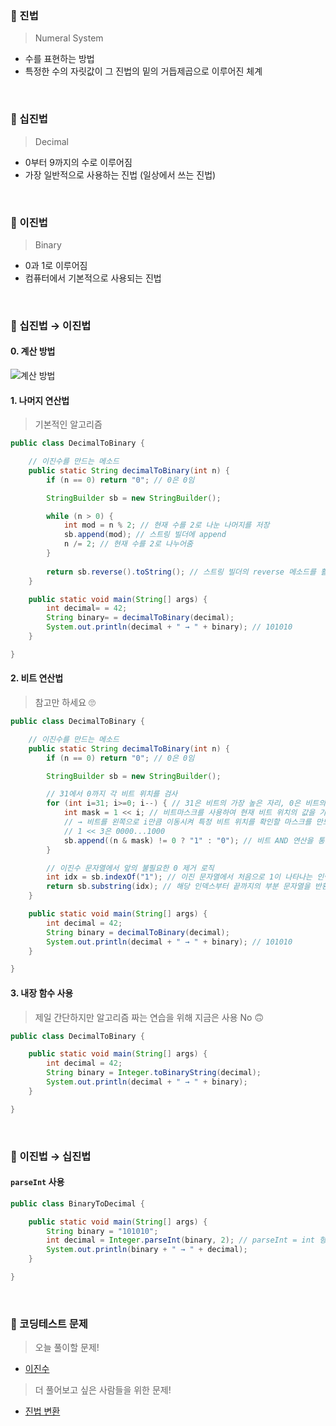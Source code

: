 ### 📌 진법
> Numeral System
* 수를 표현하는 방법
* 특정한 수의 자릿값이 그 진법의 밑의 거듭제곱으로 이루어진 체계
<br>

### 📌 십진법
> Decimal
* 0부터 9까지의 수로 이루어짐
* 가장 일반적으로 사용하는 진법 (일상에서 쓰는 진법)
<br>

### 📌 이진법
> Binary
* 0과 1로 이루어짐
* 컴퓨터에서 기본적으로 사용되는 진법
<br>

### 📌 십진법 → 이진법
#### 0. 계산 방법
![계산 방법](https://search.pstatic.net/common/?src=http%3A%2F%2Fblogfiles.naver.net%2F20151107_22%2Fjuyoung_g_1446870131155fRY8H_JPEG%2F2%25C1%25F8%25B9%25FD.JPG&type=sc960_832)
#### 1. 나머지 연산법
> 기본적인 알고리즘
```java
public class DecimalToBinary {

    // 이진수를 만드는 메소드
    public static String decimalToBinary(int n) {
        if (n == 0) return "0"; // 0은 0임

        StringBuilder sb = new StringBuilder();

        while (n > 0) {
            int mod = n % 2; // 현재 수를 2로 나눈 나머지를 저장
            sb.append(mod); // 스트링 빌더에 append
            n /= 2; // 현재 수를 2로 나누어줌
        }
        
        return sb.reverse().toString(); // 스트링 빌더의 reverse 메소드를 활용 (현재 빌더에 있는 값을 거꾸로 변환해줌)
    }

    public static void main(String[] args) {
        int decimal= = 42;
        String binary= = decimalToBinary(decimal);
        System.out.println(decimal + " → " + binary); // 101010
    }

}
```

#### 2. 비트 연산법
> 참고만 하세요 🙄
```java
public class DecimalToBinary {

    // 이진수를 만드는 메소드
    public static String decimalToBinary(int n) {
        if (n == 0) return "0"; // 0은 0임

        StringBuilder sb = new StringBuilder();

        // 31에서 0까지 각 비트 위치를 검사
        for (int i=31; i>=0; i--) { // 31은 비트의 가장 높은 자리, 0은 비트의 가장 낮은 자리
            int mask = 1 << i; // 비트마스크를 사용하여 현재 비트 위치의 값을 가져옴
            // → 비트를 왼쪽으로 i만큼 이동시켜 특정 비트 위치를 확인할 마스크를 만드는 것
            // 1 << 3은 0000...1000
            sb.append((n & mask) != 0 ? "1" : "0"); // 비트 AND 연산을 통해 n의 i번째 비트가 1인지 검사
        }

        // 이진수 문자열에서 앞의 불필요한 0 제거 로직
        int idx = sb.indexOf("1"); // 이진 문자열에서 처음으로 1이 나타나는 인덱스를 찾는 메소드
        return sb.substring(idx); // 해당 인덱스부터 끝까지의 부분 문자열을 반환
    }

    public static void main(String[] args) {
        int decimal = 42;
        String binary = decimalToBinary(decimal);
        System.out.println(decimal + " → " + binary); // 101010
    }

}
```
#### 3. 내장 함수 사용
> 제일 간단하지만 알고리즘 짜는 연습을 위해 지금은 사용 No 🙃
```java
public class DecimalToBinary {

    public static void main(String[] args) {
        int decimal = 42;
        String binary = Integer.toBinaryString(decimal);
        System.out.println(decimal + " → " + binary);
    }

}
```
<br>

### 📌 이진법 → 십진법
#### `parseInt` 사용
```java
public class BinaryToDecimal {

    public static void main(String[] args) {
        String binary = "101010";
        int decimal = Integer.parseInt(binary, 2); // parseInt = int 형으로 변환, 2 = 이진수로 변환
        System.out.println(binary + " → " + decimal);
    }

}
```
<br>

### 👀 코딩테스트 문제
> 오늘 풀이할 문제!
* [이진수](https://www.acmicpc.net/problem/3460)
> 더 풀어보고 싶은 사람들을 위한 문제!
* [진법 변환](https://www.acmicpc.net/problem/2745)

